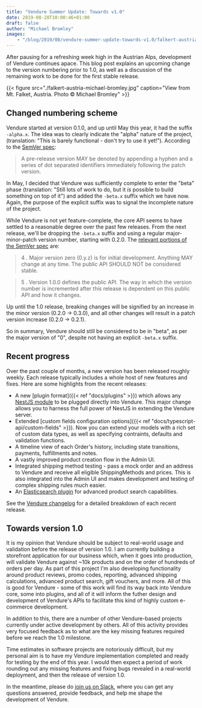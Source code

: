 ```yaml
---
title: "Vendure Summer Update: Towards v1.0"
date: 2019-08-28T10:00:46+01:00
draft: false
author: "Michael Bromley"
images: 
    - "/blog/2019/08/vendure-summer-update-towards-v1.0/falkert-austria-michael-bromley.jpg"
---
```


After pausing for a refreshing week high in the Austrian Alps, development of Vendure continues apace. This blog post explains an upcoming change to the version numbering prior to 1.0, as well as a discussion of the remaining work to be done for the first stable release.

<!--more-->

{{< figure src="./falkert-austria-michael-bromley.jpg" caption="View from Mt. Falket, Austria. Photo © Michael Bromley" >}}

## Changed numbering scheme

Vendure started at version 0.1.0, and up until May this year, it had the suffix `-alpha.x`. The idea was to clearly indicate the "alpha" nature of the project, (translation: "This is barely functional - don't try to use it yet!"). According to the [SemVer spec](https://semver.org/):

> A pre-release version MAY be denoted by appending a hyphen and a series of dot separated identifiers immediately following the patch version. 

In May, I decided that Vendure was sufficiently complete to enter the "beta" phase (translation: "Still lots of work to do, but it *is* possible to build something on top of it") and added the `-beta.x` suffix which we have now. Again, the purpose of the explicit suffix was to signal the incomplete nature of the project.

While Vendure is not yet feature-complete, the core API seems to have settled to a reasonable degree over the past few releases. From the next release, we'll be dropping the `-beta.x` suffix and using a regular major-minor-patch version number, starting with 0.2.0. The [relevant portions of the SemVer spec](https://semver.org/#spec-item-4) are:

> 4 . Major version zero (0.y.z) is for initial development. Anything MAY change at any time. The public API SHOULD NOT be considered stable.

> 5 . Version 1.0.0 defines the public API. The way in which the version number is incremented after this release is dependent on this public API and how it changes.

Up until the 1.0 release, breaking changes will be signified by an increase in the minor version (0.2.0 -> 0.3.0), and all other changes will result in a patch version increase (0.2.0 -> 0.2.1).

So in summary, Vendure should still be considered to be in "beta", as per the major version of "0", despite not having an explicit `-beta.x` suffix. 

## Recent progress

Over the past couple of months, a new version has been released roughly weekly. Each release typically includes a whole host of new features and fixes. Here are some highlights from the recent releases:

* A new [plugin format]({{< ref "docs/plugins" >}}) which allows any [NestJS module](https://docs.nestjs.com/modules) to be plugged directly into Vendure. This major change allows you to harness the full power of NestJS in extending the Vendure server.
* Extended [custom fields configuration options]({{< ref "docs/typescript-api/custom-fields" >}}). Now you can extend your models with a rich set of custom data types, as well as specifying contraints, defaults and validation functions.
* A timeline view of each Order's history, including state transitions, payments, fulfillments and notes.
* A vastly improved product creation flow in the Admin UI.
* Integrated shipping method testing - pass a mock order and an address to Vendure and receive all eligible ShippingMethods and prices. This is also integrated into the Admin UI and makes development and testing of complex shipping rules much easier.  
* An [Elasticsearch plugin](https://www.vendure.io/docs/plugins/elasticsearch-plugin/) for advanced product search capabilities.

See the [Vendure changelog](https://github.com/vendure-ecommerce/vendure/blob/master/CHANGELOG.md) for a detailed breakdown of each recent release.

## Towards version 1.0

It is my opinion that Vendure should be subject to real-world usage and validation before the release of version 1.0. I am currently building a storefront application for our business which, when it goes into production, will validate Vendure against ~10k products and on the order of hundreds of orders per day. As part of this project I'm also developing functionality around product reviews, promo codes, reporting, advanced shipping calculations, advanced product search, gift vouchers, and more. All of this is good for Vendure - some of this work will find its way back into Vendure core, some into plugins, and all of it will inform the futher design and development of Vendure's APIs to facilitate this kind of highly custom e-commerce development.

In addition to this, there are a number of other Vendure-based projects currently under active development by others. All of this activity provides very focused feedback as to what are the key missing features required before we reach the 1.0 milestone.

Time estimates in software projects are notoriously difficult, but my personal aim is to have my Vendure implementation completed and ready for testing by the end of this year. I would then expect a period of work rounding out any missing features and fixing bugs revealed in a real-world deployment, and then the release of version 1.0.

In the meantime, please do [join us on Slack](https://join.slack.com/t/vendure-ecommerce/shared_invite/enQtNzA1NTcyMDY3NTg0LTMzZGQzNDczOWJiMTU2YjAyNWJlMzdmZGE3ZDY5Y2RjMGYxZWNlYTI4NmU4Y2Q1MDNlYzE4MzQ5ODcyYTdmMGU), where you can get any questions answered, provide feedback, and help me shape the development of Vendure.
